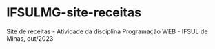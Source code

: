 # IFSULMG-site-receitas
Site de receitas - Atividade da disciplina Programação WEB - IFSUL de Minas, out/2023
